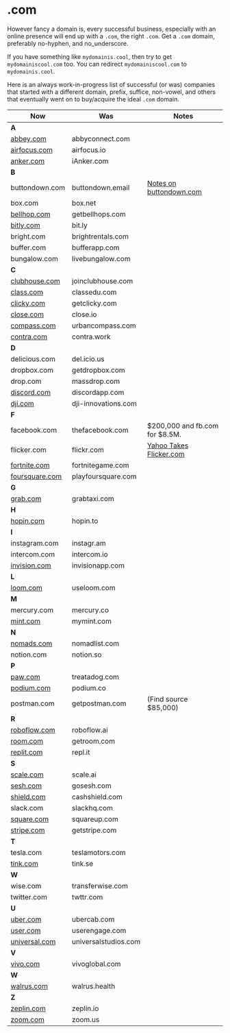 # .com

However fancy a domain is, every successful business, especially with an online presence will end up with a `.com`, the right `.com`. Get a `.com` domain, preferably no-hyphen, and no_underscore.

If you have something like `mydomainis.cool`, then try to get `mydomainiscool.com` too. You can redirect `mydomainiscool.com` to `mydomainis.cool`.

Here is an always work-in-progress list of successful (or was) companies that started with a different domain, prefix, suffice, non-vowel, and others that eventually went on to buy/acquire the ideal `.com` domain.

| Now                                      | Was                  | Notes                                                                                                               |
|------------------------------------------|----------------------|---------------------------------------------------------------------------------------------------------------------|
| **A**                                    |                      |                                                                                                                     |
| [abbey.com](https://www.abby.com)        | abbyconnect.com      |                                                                                                                     |
| [airfocus.com](https://airfocus.com/)    | airfocus.io          |                                                                                                                     |
| [anker.com](https://anker.com/)          | iAnker.com           |                                                                                                                     |
| **B**                                    |                      |                                                                                                                     |
| buttondown.com                           | buttondown.email     | [Notes on buttondown.com](https://jmduke.com/posts/microblog/buttondown-dot-com/)                                   |
| box.com                                  | box.net              |                                                                                                                     |
| [bellhop.com](https://bellhops.com)      | getbellhops.com      |                                                                                                                     |
| [bitly.com](https://bitly.com.com)       | bit.ly               |                                                                                                                     |
| bright.com                               | brightrentals.com    |                                                                                                                     |
| buffer.com                               | bufferapp.com        |                                                                                                                     |
| bungalow.com                             | livebungalow.com     |                                                                                                                     |
| **C**                                    |                      |                                                                                                                     |
| [clubhouse.com](https://clubhouse.com)   | joinclubhouse.com    |                                                                                                                     |
| [class.com](https://class.com)           | classedu.com         |                                                                                                                     |
| [clicky.com](https://clicky.com)         | getclicky.com        |                                                                                                                     |
| [close.com](https://close.com)           | close.io             |                                                                                                                     |
| [compass.com](https://compass.com)       | urbancompass.com     |                                                                                                                     |
| [contra.com](https://contra.com)         | contra.work          |                                                                                                                     |
| **D**                                    |                      |                                                                                                                     |
| delicious.com                            | del.icio.us          |                                                                                                                     |
| dropbox.com                              | getdropbox.com       |                                                                                                                     |
| drop.com                                 | massdrop.com         |                                                                                                                     |
| [discord.com](https://discord.com/)      | discordapp.com       |                                                                                                                     |
| [dji.com](https://dji.com/)              | dji-innovations.com  |                                                                                                                     |
| **F**                                    |                      |                                                                                                                     |
| facebook.com                             | thefacebook.com      | $200,000 and fb.com for $8.5M.                                                                                      |
| flicker.com                              | flickr.com           | [Yahoo Takes Flicker.com](https://petapixel.com/2010/06/15/yahoo-finally-takes-control-of-flicker-com-domain-name/) |
| [fortnite.com](https://fortnite.com)     | fortnitegame.com     |                                                                                                                     |
| [foursquare.com](https://foursquare.com) | playfoursquare.com   |                                                                                                                     |
| **G**                                    |                      |                                                                                                                     |
| [grab.com](https://grab.com/)            | grabtaxi.com         |                                                                                                                     |
| **H**                                    |                      |                                                                                                                     |
| [hopin.com](https://hopin.com/)          | hopin.to             |                                                                                                                     |
| **I**                                    |                      |                                                                                                                     |
| instagram.com                            | instagr.am           |                                                                                                                     |
| intercom.com                             | intercom.io          |                                                                                                                     |
| [invision.com](https://invision.com/)    | invisionapp.com      |                                                                                                                     |
| **L**                                    |                      |                                                                                                                     |
| [loom.com](https://www.loom.com)         | useloom.com          |                                                                                                                     |
| **M**                                    |                      |                                                                                                                     |
| mercury.com                              | mercury.co           |                                                                                                                     |
| [mint.com](https://mint.intuit.com)      | mymint.com           |                                                                                                                     |
| **N**                                    |                      |                                                                                                                     |
| [nomads.com](https://nomads.com)         | nomadlist.com        |                                                                                                                     |
| notion.com                               | notion.so            |                                                                                                                     |
| **P**                                    |                      |                                                                                                                     |
| [paw.com](https://paw.com)               | treatadog.com        |                                                                                                                     |
| [podium.com](https://podium.com)         | podium.co            |                                                                                                                     |
| postman.com                              | getpostman.com       | (Find source $85,000)                                                                                               |
| **R**                                    |                      |                                                                                                                     |
| [roboflow.com](https://roboflow.com)     | roboflow.ai          |                                                                                                                     |
| [room.com](https://room.com)             | getroom.com          |                                                                                                                     |
| [replit.com](https://replit.com)         | repl.it              |                                                                                                                     |
| **S**                                    |                      |                                                                                                                     |
| [scale.com](https://scale.com)           | scale.ai             |                                                                                                                     |
| [sesh.com](https://sesh.com)             | gosesh.com           |                                                                                                                     |
| [shield.com](https://shield.com)         | cashshield.com       |                                                                                                                     |
| slack.com                                | slackhq.com          |                                                                                                                     |
| [square.com](https://squareup.com/)      | squareup.com         |                                                                                                                     |
| [stripe.com](https://stripe.com/)        | getstripe.com        |                                                                                                                     |
| **T**                                    |                      |                                                                                                                     |
| tesla.com                                | teslamotors.com      |                                                                                                                     |
| [tink.com](https://tink.com)             | tink.se              |                                                                                                                     |
| **W**                                    |                      |                                                                                                                     |
| wise.com                                 | transferwise.com     |                                                                                                                     |
| twitter.com                              | twttr.com            |                                                                                                                     |
| **U**                                    |                      |                                                                                                                     |
| [uber.com](https://uber.com)             | ubercab.com          |                                                                                                                     |
| [user.com](https://user.com)             | userengage.com       |                                                                                                                     |
| [universal.com](https://universal.com)   | universalstudios.com |                                                                                                                     |
| **V**                                    |                      |                                                                                                                     |
| [vivo.com](https://vivo.com/)            | vivoglobal.com       |                                                                                                                     |
| **W**                                    |                      |                                                                                                                     |
| [walrus.com](https://walrus.com/)        | walrus.health        |                                                                                                                     |
| **Z**                                    |                      |                                                                                                                     |
| [zeplin.com](https://zeplin.com/)        | zeplin.io            |                                                                                                                     |
| [zoom.com](https://zoom.com/)            | zoom.us              |                                                                                                                     |
